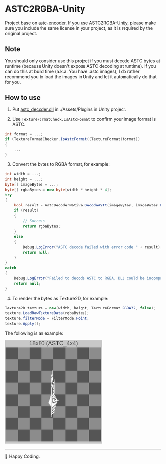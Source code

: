 # ASTC2RGBA-Unity

Project base on [astc-encoder](https://github.com/ARM-software/astc-encoder). If you use ASTC2RGBA-Unity, please make sure you include the same license in your project, as it is required by the original project.

## Note
You should only consider use this project if you must decode ASTC bytes at runtime (because Unity doesn't expose ASTC decoding at runtime). If you can do this at build time (a.k.a. You have .astc images), I do rather recommend you to load the images in Unity and let it automatically do that for you. 

## How to use
1. Put [astc_decoder.dll](/Libs/astc_decoder.dll) in ./Assets/Plugins in Unity project.

2. Use `TextureFormatCheck.IsAstcFormat` to confirm your image format is ASTC. 

``` C#
int format = ...;
if (TextureFormatChecker.IsAstcFormat((TextureFormat)format))
{
    ...
}
```

3. Convert the bytes to RGBA format, for example:
``` C#
int width = ...;
int height = ...;
byte[] imageBytes = ...;
byte[] rgbaBytes = new byte[width * height * 4];
try
{
    bool result = AstcDecoderNative.DecodeASTC(imageBytes, imageBytes.Length, width, height, rgbaBytes);
    if (result)
    {
        // Success
        return rgbaBytes;
    }
    else
    {
        Debug.LogError("ASTC decode failed with error code " + result);
        return null;
    }
}
catch
{
    Debug.LogError("Failed to decode ASTC to RGBA. DLL could be incompatible.");
    return null;
}
```

4. To render the bytes as Texture2D, for example:
``` C#
Texture2D texture = new(width, height, TextureFormat.RGBA32, false);
texture.LoadRawTextureData(rgbaBytes);
texture.filterMode = FilterMode.Point;
texture.Apply();
```

The following is an example:

![image_example](/Image/example.png)

---
🥂 Happy Coding.
